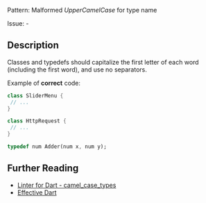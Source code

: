 Pattern: Malformed _UpperCamelCase_ for type name

Issue: -

## Description

Classes and typedefs should capitalize the first letter of each word (including the first word), and use no separators.

Example of **correct** code:
```dart
class SliderMenu {
 // ...
}

class HttpRequest {
 // ...
}

typedef num Adder(num x, num y);
```

## Further Reading

* [Linter for Dart - camel_case_types](https://dart.dev/tools/linter-rules/camel_case_types)
* [Effective Dart](https://dart.dev/guides/language/effective-dart/style/)